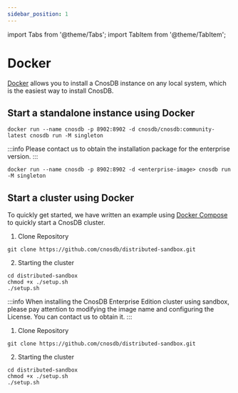 ```yaml
---
sidebar_position: 1
---
```


import Tabs from '@theme/Tabs';
import TabItem from '@theme/TabItem';

# Docker

[Docker](https://docs.docker.com/get-docker/) allows you to install a CnosDB instance on any local system, which is the easiest way to install CnosDB.

## Start a standalone instance using Docker

<Tabs groupId="editions">
<TabItem value="Community" label="社区版">

```shell
docker run --name cnosdb -p 8902:8902 -d cnosdb/cnosdb:community-latest cnosdb run -M singleton
```

</TabItem>

<TabItem value="Enterprise" label="企业版">

:::info
Please contact us to obtain the installation package for the enterprise version.
:::

```shell
docker run --name cnosdb -p 8902:8902 -d <enterprise-image> cnosdb run -M singleton
```

</TabItem>

</Tabs>

## Start a cluster using Docker

To quickly get started, we have written an example using [Docker Compose](https://docs.docker.com/compose/install/) to quickly start a CnosDB cluster.

<Tabs groupId="editions">
<TabItem value="Community" label="社区版">

1. Clone Repository

```shell
git clone https://github.com/cnosdb/distributed-sandbox.git
```

2. Starting the cluster

```shell
cd distributed-sandbox
chmod +x ./setup.sh
./setup.sh
```

</TabItem>

<TabItem value="Enterprise" label="企业版">

:::info
When installing the CnosDB Enterprise Edition cluster using sandbox, please pay attention to modifying the image name and configuring the License. You can contact us to obtain it.
:::

1. Clone Repository

```shell
git clone https://github.com/cnosdb/distributed-sandbox.git
```

2. Starting the cluster

```shell
cd distributed-sandbox
chmod +x ./setup.sh
./setup.sh
```

</TabItem>

</Tabs>